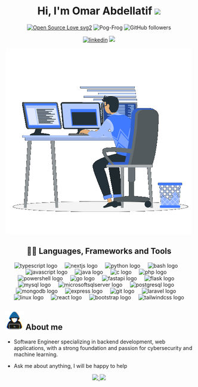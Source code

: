 <h1 align="center">Hi, I'm Omar Abdellatif <img src="https://media.giphy.com/media/hvRJCLFzcasrR4ia7z/giphy.gif" width="35"></h1>

<div align="center">
  
[![Open Source Love svg2](https://badges.frapsoft.com/os/v2/open-source.svg?v=103)](https://github.com/ellerbrock/open-source-badges/)
<img src="https://komarev.com/ghpvc/?username=Pog-Frog&label=Profile%20views&color=0e75b6&style=flat" alt="Pog-Frog" /> <img alt="GitHub followers" src="https://img.shields.io/github/followers/Pog-Frog">
  
</div>
<div id="badges" align="center">
  
  [![linkedin](https://img.shields.io/badge/linkedin-0A66C2?style=for-the-badge&logo=linkedin&logoColor=white)](https://www.linkedin.com/in/omar-abdellatif-336919199/)
  <a href = "mailto:omarabdellatif5622@gmail.com"><img src="https://img.shields.io/badge/Gmail-D14836?style=for-the-badge&logo=gmail&logoColor=white"></a>
</div>

<div align="center">
   <img src="pic1.gif" alt="Image">
</div>

<h2 align="center">👨‍💻 Languages, Frameworks and Tools</h2>

<div align="center">
  <img src="https://cdn.simpleicons.org/typescript/3178C6" height="30" width="40" alt="typescript logo" />
  <img width="12" />
  <img src="https://cdn.simpleicons.org/nextdotjs/000000" height="30" width="40" alt="nextjs logo" />
  <img width="12" />
  <img src="https://cdn.simpleicons.org/python/3776AB" height="30" width="40" alt="python logo" />
  <img width="12" />
  <img src="https://skillicons.dev/icons?i=bash" height="30" width="40" alt="bash logo"  />
  <img width="12" />
  <img src="https://cdn.simpleicons.org/javascript/F7DF1E" height="30" width="40" alt="javascript logo" />
  <img width="12" />
  <img src="https://skillicons.dev/icons?i=java" height="30" width="40" alt="java logo" />
  <img width="12" />
  <img src="https://cdn.simpleicons.org/c/A8B9CC" height="30" width="40" alt="c logo" />
  <img width="12" />
  <img src="https://cdn.simpleicons.org/php/777BB4" height="30" width="40" alt="php logo" />
  <img width="12" />
  <img src="https://cdn.simpleicons.org/powershell/5391FE" height="30" width="40" alt="powershell logo" />
  <img width="12" />
  <img src="https://cdn.simpleicons.org/go/00ADD8" height="30" width="40" alt="go logo" />
  <img width="12" />
  <img src="https://cdn.simpleicons.org/fastapi/009688" height="30" width="40" alt="fastapi logo" />
  <img width="12" />
  <img src="https://cdn.simpleicons.org/flask/000000" height="30" width="40" alt="flask logo" />
  <img width="12" />
  <img src="https://cdn.simpleicons.org/mysql/4479A1" height="30" width="40" alt="mysql logo" />
  <img width="12" />
  <img src="https://cdn.simpleicons.org/microsoftsqlserver/CC2927" height="30" width="40" alt="microsoftsqlserver logo" />
  <img width="12" />
  <img src="https://cdn.simpleicons.org/postgresql/4169E1" height="30" width="40" alt="postgresql logo" />
  <img width="12" />
  <img src="https://cdn.simpleicons.org/mongodb/47A248" height="30" width="40" alt="mongodb logo" />
  <img width="12" />
  <img src="https://cdn.simpleicons.org/express/000000" height="30" width="40" alt="express logo" />
  <img width="12" />
  <img src="https://cdn.simpleicons.org/git/F05032" height="30" width="40" alt="git logo" />
  <img width="12" />
  <img src="https://cdn.simpleicons.org/laravel/FF2D20" height="30" width="40" alt="laravel logo" />
  <img width="12" />
  <img src="https://cdn.simpleicons.org/linux/FCC624" height="30" width="40" alt="linux logo" />
  <img width="12" />
  <img src="https://cdn.simpleicons.org/react/61DAFB" height="30" width="40" alt="react logo" />
  <img width="12" />
  <img src="https://cdn.simpleicons.org/bootstrap/7952B3" height="30" width="40" alt="bootstrap logo" />
  <img width="12" />
  <img src="https://cdn.simpleicons.org/tailwindcss/06B6D4" height="30" width="40" alt="tailwindcss logo" />
</div>

## <img src = "./pic2.gif" width = "50px" height="50" > About me

* Software Engineer specializing in backend development, web applications, with a strong foundation and passion for cybersecurity and machine learning.
  
* Ask me about anything, I will be happy to help

<div align="center">
  <a href="https://github.com/Pog-Frog">
      <img height="180em" src="https://github-readme-stats.vercel.app/api?username=Pog-Frog&show_icons=true&theme=radical&include_all_commits=true&count_private=true"/>
      <img height="180em" src="https://github-readme-stats.vercel.app/api/top-langs/?username=Pog-Frog&layout=compact&langs_count=7&theme=blueberry"/>
  </a>
</div>
